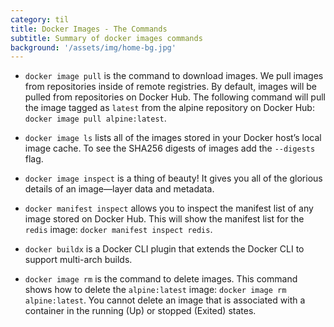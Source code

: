 ```yaml
---
category: til
title: Docker Images - The Commands
subtitle: Summary of docker images commands
background: '/assets/img/home-bg.jpg'
---
```


- `docker image pull` is the command to download images. We pull images from repositories inside of remote registries. By default, images will be pulled from repositories on Docker Hub. The following command will pull the image tagged as `latest` from the alpine repository on Docker Hub: `docker image pull alpine:latest`.

- `docker image ls` lists all of the images stored in your Docker host’s local image cache. To see the SHA256 digests of images add the `--digests` flag.

- `docker image inspect` is a thing of beauty! It gives you all of the glorious details of an image—layer data and metadata.

- `docker manifest inspect` allows you to inspect the manifest list of any image stored on Docker Hub. This will show the manifest list for the `redis` image: `docker manifest inspect redis`.

- `docker buildx` is a Docker CLI plugin that extends the Docker CLI to support multi-arch builds.

- `docker image rm` is the command to delete images. This command shows how to delete the `alpine:latest` image: `docker image rm alpine:latest`. You cannot delete an image that is associated with a container in the running (Up) or stopped (Exited) states.



